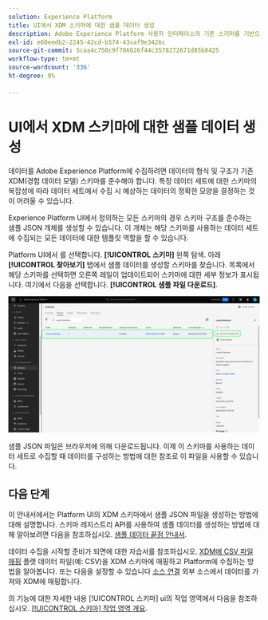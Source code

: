 ```yaml
---
solution: Experience Platform
title: UI에서 XDM 스키마에 대한 샘플 데이터 생성
description: Adobe Experience Platform 사용자 인터페이스의 기존 스키마를 기반으로 샘플 JSON 데이터를 생성하는 방법에 대해 알아봅니다.
exl-id: e60eedb2-2245-42cd-b574-43caf9e3426c
source-git-commit: 5caa4c750c9f786626f44c3578272671d85b8425
workflow-type: tm+mt
source-wordcount: '336'
ht-degree: 0%

---
```


# UI에서 XDM 스키마에 대한 샘플 데이터 생성

데이터를 Adobe Experience Platform에 수집하려면 데이터의 형식 및 구조가 기존 XDM(경험 데이터 모델) 스키마를 준수해야 합니다. 특정 데이터 세트에 대한 스키마의 복잡성에 따라 데이터 세트에서 수집 시 예상하는 데이터의 정확한 모양을 결정하는 것이 어려울 수 있습니다.

Experience Platform UI에서 정의하는 모든 스키마의 경우 스키마 구조를 준수하는 샘플 JSON 개체를 생성할 수 있습니다. 이 개체는 해당 스키마를 사용하는 데이터 세트에 수집되는 모든 데이터에 대한 템플릿 역할을 할 수 있습니다.

Platform UI에서 를 선택합니다. **[!UICONTROL 스키마]** 왼쪽 탐색. 아래 **[!UICONTROL 찾아보기]** 탭에서 샘플 데이터를 생성할 스키마를 찾습니다. 목록에서 해당 스키마를 선택하면 오른쪽 레일이 업데이트되어 스키마에 대한 세부 정보가 표시됩니다. 여기에서 다음을 선택합니다. **[!UICONTROL 샘플 파일 다운로드]**.

![](../images/ui/sample/sample-data.png)

샘플 JSON 파일은 브라우저에 의해 다운로드됩니다. 이제 이 스키마를 사용하는 데이터 세트로 수집할 때 데이터를 구성하는 방법에 대한 참조로 이 파일을 사용할 수 있습니다.

## 다음 단계

이 안내서에서는 Platform UI의 XDM 스키마에서 샘플 JSON 파일을 생성하는 방법에 대해 설명합니다. 스키마 레지스트리 API를 사용하여 샘플 데이터를 생성하는 방법에 대해 알아보려면 다음을 참조하십시오. [샘플 데이터 끝점 안내서](../api/sample-data.md).

데이터 수집을 시작할 준비가 되면에 대한 자습서를 참조하십시오. [XDM에 CSV 파일 매핑](../../ingestion/tutorials/map-csv/overview.md) 플랫 데이터 파일(예: CSV)을 XDM 스키마에 매핑하고 Platform에 수집하는 방법을 알아봅니다. 또는 다음을 설정할 수 있습니다 [소스 연결](../../sources/home.md) 외부 소스에서 데이터를 가져와 XDM에 매핑합니다.

의 기능에 대한 자세한 내용 [!UICONTROL 스키마] ui의 작업 영역에서 다음을 참조하십시오. [[!UICONTROL 스키마] 작업 영역 개요](./overview.md).
